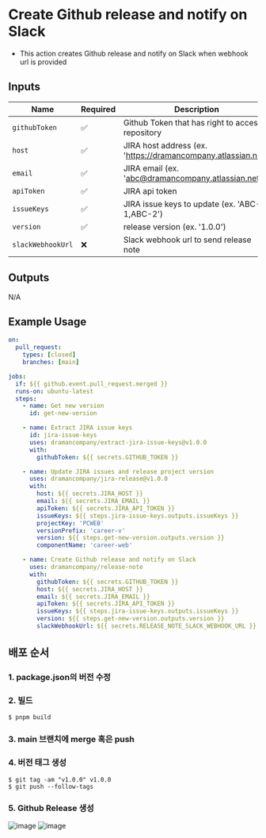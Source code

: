 # Create Github release and notify on Slack

- This action creates Github release and notify on Slack when webhook url is provided

## Inputs

| Name              | Required | Description                                                   | Default |
| ----------------- | -------- | ------------------------------------------------------------- | ------- |
| `githubToken`     | ✅       | Github Token that has right to access repository              | -       |
| `host`            | ✅       | JIRA host address (ex. 'https://dramancompany.atlassian.net') | -       |
| `email`           | ✅       | JIRA email (ex. 'abc@dramancompany.atlassian.net')            | -       |
| `apiToken`        | ✅       | JIRA api token                                                | -       |
| `issueKeys`       | ✅       | JIRA issue keys to update (ex. 'ABC-1,ABC-2')                 | -       |
| `version`         | ✅       | release version (ex. '1.0.0')                                 | -       |
| `slackWebhookUrl` | ❌       | Slack webhook url to send release note                        | -       |

## Outputs

N/A

## Example Usage

```yaml
on:
  pull_request:
    types: [closed]
    branches: [main]

jobs:
  if: ${{ github.event.pull_request.merged }}
  runs-on: ubuntu-latest
  steps:
    - name: Get new version
      id: get-new-version

    - name: Extract JIRA issue keys
      id: jira-issue-keys
      uses: dramancompany/extract-jira-issue-keys@v1.0.0
      with:
        githubToken: ${{ secrets.GITHUB_TOKEN }}

    - name: Update JIRA issues and release project version
      uses: dramancompany/jira-release@v1.0.0
      with:
        host: ${{ secrets.JIRA_HOST }}
        email: ${{ secrets.JIRA_EMAIL }}
        apiToken: ${{ secrets.JIRA_API_TOKEN }}
        issueKeys: ${{ steps.jira-issue-keys.outputs.issueKeys }}
        projectKey: 'PCWEB'
        versionPrefix: 'career-v'
        version: ${{ steps.get-new-version.outputs.version }}
        componentName: 'career-web'

    - name: Create Github release and notify on Slack
      uses: dramancompany/release-note
      with:
        githubToken: ${{ secrets.GITHUB_TOKEN }}
        host: ${{ secrets.JIRA_HOST }}
        email: ${{ secrets.JIRA_EMAIL }}
        apiToken: ${{ secrets.JIRA_API_TOKEN }}
        issueKeys: ${{ steps.jira-issue-keys.outputs.issueKeys }}
        version: ${{ steps.get-new-version.outputs.version }}
        slackWebhookUrl: ${{ secrets.RELEASE_NOTE_SLACK_WEBHOOK_URL }}
```

## 배포 순서

### 1. package.json의 버전 수정

### 2. 빌드

```bash
$ pnpm build
```

### 3. main 브랜치에 merge 혹은 push

### 4. 버전 태그 생성

```
$ git tag -am "v1.0.0" v1.0.0
$ git push --follow-tags
```

### 5. Github Release 생성

![image](https://user-images.githubusercontent.com/28733869/226802590-c4e23c60-85ad-4147-b369-c80e30a0f217.png)
![image](https://user-images.githubusercontent.com/28733869/226802836-4ce59161-5254-4fd5-962b-1c2e94771bcb.png)
